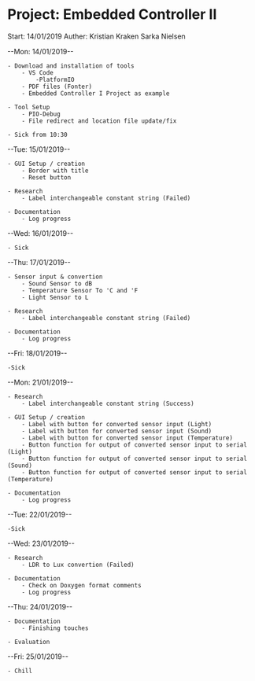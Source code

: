 # Project: Embedded Controller II
Start: 14/01/2019
Auther: Kristian Kraken Sarka Nielsen

--Mon: 14/01/2019--

    - Download and installation of tools
        - VS Code
            -PlatformIO
        - PDF files (Fonter)
        - Embedded Controller I Project as example
    
    - Tool Setup
        - PIO-Debug
        - File redirect and location file update/fix

    - Sick from 10:30


--Tue: 15/01/2019--

    - GUI Setup / creation
        - Border with title
        - Reset button
    
    - Research
        - Label interchangeable constant string (Failed)

    - Documentation
        - Log progress  


--Wed: 16/01/2019--

    - Sick


--Thu: 17/01/2019--

    - Sensor input & convertion
        - Sound Sensor to dB
        - Temperature Sensor To 'C and 'F
        - Light Sensor to L

    - Research
        - Label interchangeable constant string (Failed)

    - Documentation
        - Log progress      


--Fri: 18/01/2019--

    -Sick


--Mon: 21/01/2019--

    - Research
        - Label interchangeable constant string (Success)

    - GUI Setup / creation
        - Label with button for converted sensor input (Light)
        - Label with button for converted sensor input (Sound)
        - Label with button for converted sensor input (Temperature)
        - Button function for output of converted sensor input to serial (Light)
        - Button function for output of converted sensor input to serial (Sound)
        - Button function for output of converted sensor input to serial (Temperature)

    - Documentation
        - Log progress


--Tue: 22/01/2019--

    -Sick


--Wed: 23/01/2019--

    - Research
        - LDR to Lux convertion (Failed)

    - Documentation
        - Check on Doxygen format comments
        - Log progress


--Thu: 24/01/2019--

    - Documentation
        - Finishing touches
        
    - Evaluation


--Fri: 25/01/2019--

    - Chill
